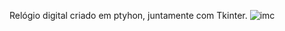 Relógio digital criado em ptyhon, juntamente com Tkinter.
![imc](https://user-images.githubusercontent.com/91090975/159011767-5dcb6600-5bc3-4d8e-a549-03c39947e36d.jpeg)
